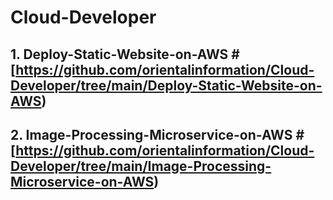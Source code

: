 # Cloud-Developer
## 1. Deploy-Static-Website-on-AWS # [https://github.com/orientalinformation/Cloud-Developer/tree/main/Deploy-Static-Website-on-AWS)
## 2. Image-Processing-Microservice-on-AWS # [https://github.com/orientalinformation/Cloud-Developer/tree/main/Image-Processing-Microservice-on-AWS)

